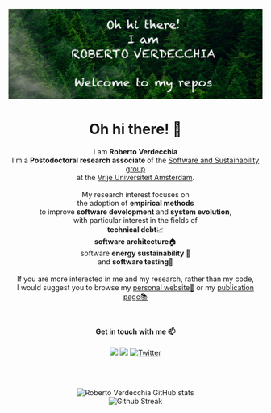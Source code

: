 <!-- markdownlint-disable-next-line -->
![Roberto Verdecchia](banner.jpg)

<h1 align="center">Oh hi there! 👋 </h1>
<p align= "center">     
    I am <b>Roberto Verdecchia </b> <br> 
    I'm a  <b>Postodoctoral research associate </b> of the <a href="https://s2-group.github.io/">Software and Sustainability group</a>
   <br> at the <a href="https://vu.nl/en">Vrije Universiteit Amsterdam</a>.<br>
  <br> My research interest focuses on<br>the adoption of <b>empirical methods</b><br> to improve <b>software development</b> and <b>system evolution</b>,<br> with particular interest in the fields of<br> <b>technical debt</b>📈<br> <b>software architecture</b>🏠<br> software <b>energy sustainability 🌱</b><br> and <b>software testing</b>🐞<br>
  <br> If you are more interested in me and my research, rather than my code,<br> I would suggest you to browse my 
  <a href="https://robertoverdecchia.github.io">personal website🦊</a> or my <a href="https://robertoverdecchia.github.io/publications">publication page📚</a>
  </p><br>

  <!--
<p align="center">  
<h3 align="center"><b>Languages and Tools<b>
<br>
<img src="https://user-images.githubusercontent.com/87319921/131159583-60be0f3d-d25f-463f-a632-75f8f37417d1.png" width="50" height="50">
<img src="https://raw.githubusercontent.com/github/explore/80688e429a7d4ef2fca1e82350fe8e3517d3494d/topics/html/html.png" width="50" height="50">
<img src="https://raw.githubusercontent.com/github/explore/80688e429a7d4ef2fca1e82350fe8e3517d3494d/topics/css/css.png" width="50" height="50">
<img src="https://user-images.githubusercontent.com/87319921/131159622-703987cf-80fc-4342-a74b-0cb957a2d58b.png" width="50" height="50">
</p>
-->
  
<p align= "center">
 <b>Get in touch with me 📫 </b><br>
  <!--
   - [Linkedin](www.linkedin.com/in/sneha-agarwal-217a55200)
   - [Twitter](https://twitter.com/robertoverdecchia).
  -->
 <br>
<a href="https://www.linkedin.com/in/roberto-verdecchia/"><img src="https://img.shields.io/badge/LinkedIn-0077B5?style=for-the-badge&logo=linkedin&logoColor=white"></a> 
<a href="mailto:r.verdecchia@vu.nl"><img src="https://img.shields.io/badge/Gmail-D14836?style=for-the-badge&logo=gmail&logoColor=white"></a> 
<a href="https://twitter.com/r_verdecchia"><img alt="Twitter" src="https://img.shields.io/badge/-Twitter-00acee?style=for-the-badge&logo=twitter&logoColor=white"></a>
</p><br><br>

<!--<p align="center"> <img src="https://komarev.com/ghpvc/?username=robertoverdecchia&color=red" /> </p> -->
<p align= "center">
<img src="https://github-readme-stats.vercel.app/api?username=robertoverdecchia&show_icons=true&theme=tokyonight" alt="Roberto Verdecchia GitHub stats"><br>
<!--<img src="https://github-readme-stats.vercel.app/api/top-langs/?username=robertoverdecchia&hide=javascript,html,css&langs_count=4&layout=compact&theme=tokyonight" alt="Top Languages"><br>-->
<img src="https://github-readme-streak-stats.herokuapp.com?user=robertoverdecchia&theme=tokyonight&date_format=M%20j%5B%2C%20Y%5D" alt="Github Streak">
  </p>
<!-- 
![Sneha Agarwal GitHub stats](https://github-readme-stats.vercel.app/api?username=robertoverdecchia&show_icons=true&theme=tokyonight)
![Top Langs](https://github-readme-stats.vercel.app/api/top-langs/?username=robertoverdecchia&layout=compact&theme=tokyonight)
![Sneha's wakatime stats](https://github-readme-stats.vercel.app/api/wakatime?username=robertoverdecchia) 
-->

